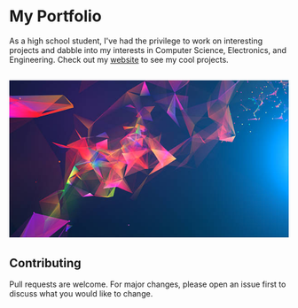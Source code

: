 # My Portfolio

As a high school student, I've had the privilege to work on interesting projects and dabble into my interests in Computer Science, Electronics, and Engineering. Check out my [website](https://jakecharron.github.io/) to see my cool projects. 

## ![Website](/img/website.jpg)

## Contributing
Pull requests are welcome. For major changes, please open an issue first to discuss what you would like to change.
